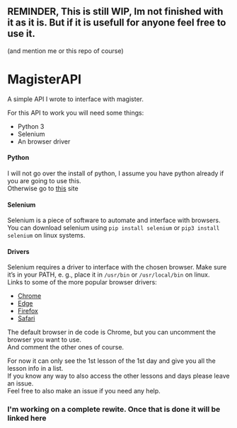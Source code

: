 ## REMINDER, This is still WIP, Im not finished with it as it is. But if it is usefull for anyone feel free to use it.
(and mention me or this repo of course)

# MagisterAPI
A simple API I wrote to interface with magister.

For this API to work you will need some things:
- Python 3
- Selenium
- An browser driver

#### Python
I will not go over the install of python, I assume you have python already if you are going to use this.  
Otherwise go to [this](https://www.python.org/downloads/) site

#### Selenium
Selenium is a piece of software to automate and interface with browsers.  
You can download selenium using `pip install selenium` or `pip3 install selenium` on linux systems.

#### Drivers
Selenium requires a driver to interface with the chosen browser. Make sure it’s in your PATH, e. g., place it in `/usr/bin` or `/usr/local/bin` on linux.  
Links to some of the more popular browser drivers:

* [Chrome](https://sites.google.com/a/chromium.org/chromedriver/downloads/)
* [Edge](https://developer.microsoft.com/en-us/microsoft-edge/tools/webdriver/)
* [Firefox](https://github.com/mozilla/geckodriver/releases)
* [Safari](https://webkit.org/blog/6900/webdriver-support-in-safari-10/)

The default browser in de code is Chrome, but you can uncomment the browser you want to use.  
And comment the other ones of course.

For now it can only see the 1st lesson of the 1st day and give you all the lesson info in a list.  
If you know any way to also access the other lessons and days please leave an issue.  
Feel free to also make an issue if you need any help.

### I'm working on a complete rewite. Once that is done it will be linked here
